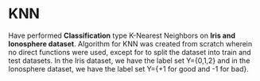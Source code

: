 # KNN
Have performed **Classification** type K-Nearest Neighbors on **Iris and Ionosphere dataset**.
Algorithm for KNN was created from scratch wherein no direct functions were used, except for to split the dataset into train and test datasets.
In the Iris dataset, we have the label set Y={0,1,2} and in the Ionosphere dataset, we have the label set Y={+1 for good and -1 for bad}.
